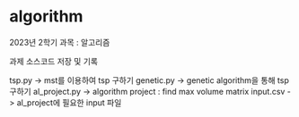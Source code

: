 # algorithm

2023년 2학기 
과목 : 알고리즘

과제 소스코드 저장 및 기록

tsp.py -> mst를 이용하여 tsp 구하기
genetic.py -> genetic algorithm을 통해 tsp 구하기
al_project.py -> algorithm project : find max volume matrix
input.csv -> al_project에 필요한 input 파일
 